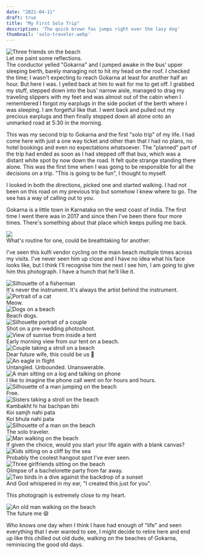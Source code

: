 ```yaml
---
date: "2021-04-11"
draft: true
title: "My First Solo Trip"
description: 'The quick brown fox jumps right over the lazy dog'
thumbnail: 'solo-traveler.webp'
---
```


<div class="post-image-wrapper post-top-image-wrapper">
  <img src="/images/three-friends.webp" class="post-image" alt="Three friends on the beach" />
  <div class="post-image-caption">
    Let me paint some reflections.
  </div>
</div>
The conductor yelled "Gokarna" and I jumped awake in the bus' upper sleeping berth, barely managing not to hit my head on the roof. I checked the time; I wasn't expecting to reach Gokarna at least for another half an hour. But here I was. I yelled back at him to wait for me to get off. I grabbed my stuff, stepped down into the bus' narrow aisle, managed to drag my traveling slippers with my feet and was almost out of the cabin when I remembered I forgot my earplugs in the side pocket of the berth where I was sleeping. I am forgetful like that. I went back and pulled out my precious earplugs and then finally stepped down all alone onto an unmarked road at 5:30 in the morning.

This was my second trip to Gokarna and the first "solo trip" of my life. I had come here with just a one way ticket and other than that I had no plans, no hotel bookings and even no expectations whatsoever. The "planned" part of the trip had ended as soon as I had stepped off that bus, which was a distant white spot by now down the road. It felt quite strange standing there alone. This was the first time when I was going to be responsible for all the decisions on a trip. "This is going to be fun", I thought to myself.

I looked in both the directions, picked one and started walking. I had not been on this road on my previous trip but somehow I knew where to go. The sea has a way of calling out to you.

Gokarna is a little town in Karnataka on the west coast of India. The first time I went there was in 2017 and since then I've been there four more times. There's something about that place which keeps pulling me back.

<div class="post-image-wrapper">
  <img src="/images/bicycle.webp" class="post-image" />
  <div class="post-image-caption">
    What's routine for one, could be breathtaking for another.
  </div>
</div>


I've seen this kulfi vendor cycling on the main beach multiple times across my visits. I've never seen him up close and I have no idea what his face looks like, but I think I'll recognise him the next I see him, I am going to give him this photograph. I have a hunch that he'll like it.


<div class="post-image-wrapper">
  <img src="/images/pranjal-dubey-photography-thumb.webp" class="post-image" alt="Silhouette of a fisherman" />
  <div class="post-image-caption">
    It's never the instrument. It's always the artist behind the instrument.
  </div>
</div>


<div class="post-image-wrapper">
  <img src="/images/cat.webp" class="post-image" alt="Portrait of a cat" />
  <div class="post-image-caption">
    Meow.
  </div>
</div>

<div class="post-image-wrapper">
  <img src="/images/beach-dogs.webp" class="post-image" alt="Dogs on a beach" />
  <div class="post-image-caption">
    Beach dogs.
  </div>
</div>


<div class="post-image-wrapper">
  <img src="/images/couple.webp" class="post-image" alt="Silhouette portrait of a couple" />
  <div class="post-image-caption">
    Shot on a pre-wedding photoshoot.
  </div>
</div>


<div class="post-image-wrapper">
  <img src="/images/sunrise.webp" class="post-image" alt="View of sunrise from inside a tent" />
  <div class="post-image-caption">
    Early morning view from our tent on a beach.
  </div>
</div>


<div class="post-image-wrapper">
  <img src="/images/couple-walking.webp" class="post-image" alt="Couple taking a stroll on a beach" />
  <div class="post-image-caption">
    Dear future wife, this could be us 🙈
  </div>
</div>


<div class="post-image-wrapper">
  <img src="/images/eagle.webp" class="post-image" alt="An eagle in flight" />
  <div class="post-image-caption">
    Untangled. Unbounded. Unanswerable.
  </div>
</div>



<div class="post-image-wrapper">
  <img src="/images/man-on-phone.webp" class="post-image" alt="A man sitting on a log and talking on phone" />
  <div class="post-image-caption">
    I like to imagine the phone call went on for hours and hours.
  </div>
</div>



<div class="post-image-wrapper">
  <img src="/images/man-jumping.webp" class="post-image" alt="Silhouette of a man jumping on the beach" />
  <div class="post-image-caption">
    Free.
  </div>
</div>


<div class="post-image-wrapper">
  <img src="/images/sisters.webp" class="post-image" alt="Sisters taking a stroll on the beach" />
  <div class="post-image-caption">
    Kambakht hi hai bachpan bhi<br/>
    Koi samjh nahi pata<br/>
    Koi bhula nahi pata
  </div>
</div>


<div class="post-image-wrapper">
  <img src="/images/solo-traveler.webp" class="post-image" alt="Silhouette of a man on the beach" />
  <div class="post-image-caption">
    The solo traveler.
  </div>
</div>


<div class="post-image-wrapper">
  <img src="/images/man-walking.webp" class="post-image" alt="Man walking on the beach" />
  <div class="post-image-caption">
    If given the choice, would you start your life again with a blank canvas?
  </div>
</div>


<div class="post-image-wrapper">
  <img src="/images/friends-hangout.webp" class="post-image" alt="Kids sitting on a cliff by the sea" />
  <div class="post-image-caption">
    Probably the coolest hangout spot I've ever seen.
  </div>
</div>



<div class="post-image-wrapper">
  <img src="/imagesthree-girlfriends.webp" class="post-image" alt="Three girlfriends sitting on the beach" />
  <div class="post-image-caption">
    Glimpse of a bachelorette party from far away.
  </div>
</div>



<div class="post-image-wrapper">
  <img src="/images/sunset.webp" class="post-image" alt="Two birds in a dive against the backdrop of a sunset" />
  <div class="post-image-caption">
    And God whispered in my ear, "I created this just for you".
  </div>
</div>


This photograph is extremely close to my heart.

<div class="post-image-wrapper">
  <img src="/images/old-man.webp" class="post-image" alt="An old man walking on the beach" />
  <div class="post-image-caption">
    The future me 😄
  </div>
</div>


Who knows one day when I think I have had enough of "life" and seen everything that I ever wanted to see, I might decide to retire here and end up like this chilled out old dude, walking on the beaches of Gokarna, reminiscing the good old days.


